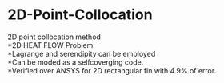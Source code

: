 # 2D-Point-Collocation 
2D point collocation method \
*2D HEAT FLOW Problem.\
*Lagrange and serendipity can be employed\
*Can be moded as a selfcoverging code.\
*Verified over ANSYS for 2D rectangular fin with 4.9% of error.
